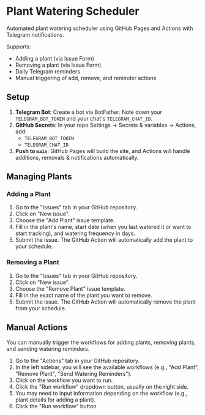 # Plant Watering Scheduler

Automated plant watering scheduler using GitHub Pages and Actions with Telegram notifications.

Supports:
- Adding a plant (via Issue Form)
- Removing a plant (via Issue Form)
- Daily Telegram reminders
- Manual triggering of add, remove, and reminder actions

## Setup

1. **Telegram Bot**: Create a bot via BotFather. Note down your `TELEGRAM_BOT_TOKEN` and your chat's `TELEGRAM_CHAT_ID`.
2. **GitHub Secrets**: In your repo Settings → Secrets & variables → Actions, add:
   - `TELEGRAM_BOT_TOKEN`
   - `TELEGRAM_CHAT_ID`
3. **Push to `main`**: GitHub Pages will build the site, and Actions will handle additions, removals & notifications automatically.

## Managing Plants

### Adding a Plant

1. Go to the "Issues" tab in your GitHub repository.
2. Click on "New issue".
3. Choose the "Add Plant" issue template.
4. Fill in the plant's name, start date (when you last watered it or want to start tracking), and watering frequency in days.
5. Submit the issue. The GitHub Action will automatically add the plant to your schedule.

### Removing a Plant

1. Go to the "Issues" tab in your GitHub repository.
2. Click on "New issue".
3. Choose the "Remove Plant" issue template.
4. Fill in the exact name of the plant you want to remove.
5. Submit the issue. The GitHub Action will automatically remove the plant from your schedule.

## Manual Actions

You can manually trigger the workflows for adding plants, removing plants, and sending watering reminders.

1. Go to the "Actions" tab in your GitHub repository.
2. In the left sidebar, you will see the available workflows (e.g., "Add Plant", "Remove Plant", "Send Watering Reminders").
3. Click on the workflow you want to run.
4. Click the "Run workflow" dropdown button, usually on the right side.
5. You may need to input information depending on the workflow (e.g., plant details for adding a plant).
6. Click the "Run workflow" button.

